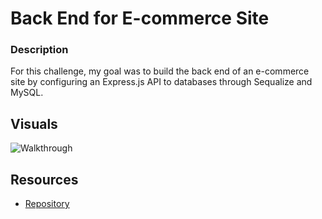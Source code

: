 # Back End for E-commerce Site
### Description
For this challenge, my goal was to build the back end of an e-commerce site by configuring an Express.js API to databases through Sequalize and MySQL. 

## Visuals 
 ![Walkthrough]()
  ## Resources 
 * [Repository](https://github.com/untjala/ecommerce-back-end)